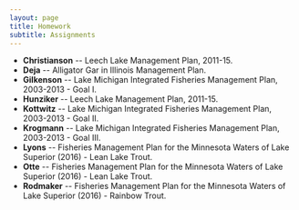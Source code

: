 ```yaml
---
layout: page
title: Homework
subtitle: Assignments
---
```


* **Christianson** -- Leech Lake Management Plan, 2011-15.
* **Deja** -- Alligator Gar in Illinois Management Plan.
* **Gilkenson** -- Lake Michigan Integrated Fisheries Management Plan, 2003-2013 - Goal I.
* **Hunziker** -- Leech Lake Management Plan, 2011-15.
* **Kottwitz** -- Lake Michigan Integrated Fisheries Management Plan, 2003-2013 - Goal II.
* **Krogmann** -- Lake Michigan Integrated Fisheries Management Plan, 2003-2013 - Goal III.
* **Lyons** -- Fisheries Management Plan for the Minnesota Waters of Lake Superior (2016) - Lean Lake Trout.
* **Otte** -- Fisheries Management Plan for the Minnesota Waters of Lake Superior (2016) - Lean Lake Trout.
* **Rodmaker** -- Fisheries Management Plan for the Minnesota Waters of Lake Superior (2016) - Rainbow Trout.
